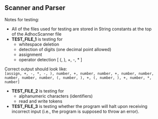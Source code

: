 ## Scanner and Parser
Notes for testing: 
* All of the files used for testing are stored in String constants at the top of the AdhocScanner file 
* **TEST_FILE_1** is testing for 
    * whitespace deletion 
    * detection of digits (one decimal point allowed) 
    * assignment 
    * operator detection [ (, ), +, -, * ]

Correct output should look like: \
```[assign, +, -, *, -, ), number, +, number, number, +, number, number, number, number, number, (, number, ), +, (, number, ), +, number, *, number]```

* **TEST_FILE_2** is testing for
    * alphanumeric characters (identifiers)
    * read and write tokens 
* **TEST_FILE_3** is testing whether the program will halt upon receiving incorrect input (i.e., the program is supposed to throw an error). 
